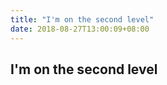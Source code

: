 ```yaml
---
title: "I'm on the second level"
date: 2018-08-27T13:00:09+08:00
---
```


## I'm on the second level